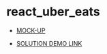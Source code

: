 # react_uber_eats

- [MOCK-UP](https://www.figma.com/file/cABVXdvRdGiXYzffeOE4gG/Uber-Eats-Adaptive-Dev-(Copy)?node-id=0%3A1)

- [SOLUTION DEMO LINK](https://veronika-donets.github.io/react_uber_eats/)

